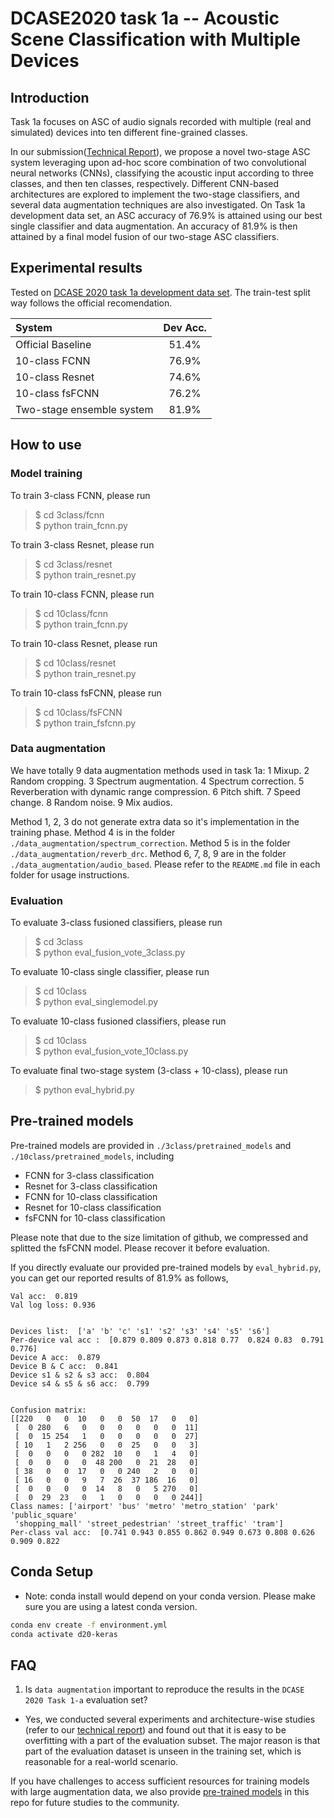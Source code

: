 # DCASE2020 task 1a -- Acoustic Scene Classification with Multiple Devices

## Introduction

Task 1a focuses on ASC of audio signals recorded with multiple (real and simulated) devices into ten different fine-grained classes.   
 
In our submission([Technical Report](https://arxiv.org/abs/2007.08389)), we propose a novel two-stage ASC system leveraging upon ad-hoc score combination of two convolutional neural networks (CNNs), classifying the acoustic input according to three classes, and then ten classes, respectively. Different CNN-based architectures are explored to implement the two-stage classifiers, and several data augmentation techniques are also investigated. On Task 1a development data set, an ASC accuracy of 76.9\% is attained using our best single classifier and data augmentation. An accuracy of 81.9\% is then attained by a final model fusion of our two-stage ASC classifiers.

## Experimental results 
Tested on [DCASE 2020 task 1a development data set](http://dcase.community/challenge2020/task-acoustic-scene-classification#subtask-a). The train-test split way follows the official recomendation.  

| System       |   Dev Acc. | 
| :---         |      :----:   | 
| Official Baseline     | 51.4%  | 
|  10-class FCNN  | 76.9%    | 
|  10-class Resnet  | 74.6%    | 
|  10-class fsFCNN  | 76.2%    | 
|  Two-stage ensemble system  |  81.9%   | 


## How to use

### Model training
To train 3-class FCNN, please run
> \$ cd 3class/fcnn    
> \$ python train_fcnn.py    

To train 3-class Resnet, please run
> \$ cd 3class/resnet  
> \$ python train_resnet.py  

To train 10-class FCNN, please run
> \$ cd 10class/fcnn   
> \$ python train_fcnn.py  

To train 10-class Resnet, please run
> \$ cd 10class/resnet   
> \$ python train_resnet.py  

To train 10-class fsFCNN, please run
> \$ cd 10class/fsFCNN  
> \$ python train_fsfcnn.py  

### Data augmentation 
We have totally 9 data augmentation methods used in task 1a:
1 Mixup.
2 Random cropping.
3 Spectrum augmentation.
4 Spectrum correction.
5 Reverberation with dynamic range compression.
6 Pitch shift. 
7 Speed change.
8 Random noise.
9 Mix audios.

Method 1, 2, 3 do not generate extra data so it's implementation in the training phase. Method 4 is in the folder `./data_augmentation/spectrum_correction`. Method 5 is in the folder `./data_augmentation/reverb_drc`. Method 6, 7, 8, 9 are in the folder `./data_augmentation/audio_based`. Please refer to the `README.md` file in each folder for usage instructions.


### Evaluation
To evaluate 3-class fusioned classifiers, please run
> \$ cd 3class  
> \$ python eval_fusion_vote_3class.py  

To evaluate 10-class single classifier, please run
> \$ cd 10class  
> \$ python eval_singlemodel.py  

To evaluate 10-class fusioned classifiers, please run
> \$ cd 10class  
> \$ python eval_fusion_vote_10class.py  


To evaluate final two-stage system (3-class + 10-class), please run 
> \$ python eval_hybrid.py

 

## Pre-trained models
Pre-trained models are provided in `./3class/pretrained_models` and `./10class/pretrained_models`, including
* FCNN for 3-class classification
* Resnet for 3-class classification
* FCNN for 10-class classification
* Resnet for 10-class classification
* fsFCNN for 10-class classification

Please note that due to the size limitation of github, we compressed and splitted the fsFCNN model. Please recover it before evaluation.

If you directly evaluate our provided pre-trained models by `eval_hybrid.py`, you can get our reported results of 81.9% as follows, 

```shell
Val acc:  0.819
Val log loss: 0.936


Devices list:  ['a' 'b' 'c' 's1' 's2' 's3' 's4' 's5' 's6']
Per-device val acc :  [0.879 0.809 0.873 0.818 0.77  0.824 0.83  0.791 0.776]  
Device A acc:  0.879  
Device B & C acc:  0.841  
Device s1 & s2 & s3 acc:  0.804  
Device s4 & s5 & s6 acc:  0.799  
  
  
Confusion matrix:  
[[220   0   0  10   0   0  50  17   0   0]  
 [  0 280   6   0   0   0   0   0   0  11]    
 [  0  15 254   1   0   0   0   0   0  27]  
 [ 10   1   2 256   0   0  25   0   0   3]  
 [  0   0   0   0 282  10   0   1   4   0]  
 [  0   0   0   0  48 200   0  21  28   0]  
 [ 38   0   0  17   0   0 240   2   0   0]  
 [ 16   0   0   9   7  26  37 186  16   0]  
 [  0   0   0   0  14   8   0   5 270   0]  
 [  0  29  23   0   1   0   0   0   0 244]]  
Class names: ['airport' 'bus' 'metro' 'metro_station' 'park' 'public_square'
 'shopping_mall' 'street_pedestrian' 'street_traffic' 'tram']  
Per-class val acc:  [0.741 0.943 0.855 0.862 0.949 0.673 0.808 0.626 0.909 0.822  
```

## Conda Setup 

- Note: conda install would depend on your conda version. Please make sure you are using a latest conda version.

```bash
conda env create -f environment.yml
conda activate d20-keras
```

## FAQ

1. Is `data augmentation` important to reproduce the results in the `DCASE 2020 Task 1-a` evaluation set?

- Yes, we conducted several experiments and architecture-wise studies (refer to our [technical report](https://arxiv.org/abs/2011.01447)) and found out that it is easy to be overfitting with a part of the evaluation subset. The major reason is that part of the evaluation dataset is unseen in the training set, which is reasonable for a real-world scenario. 

If you have challenges to access sufficient resources for training models with large augmentation data, we also provide [pre-trained models](https://github.com/MihawkHu/DCASE2020_task1/blob/master/task1a/README.md#pre-trained-models) in this repo for future studies to the community.

